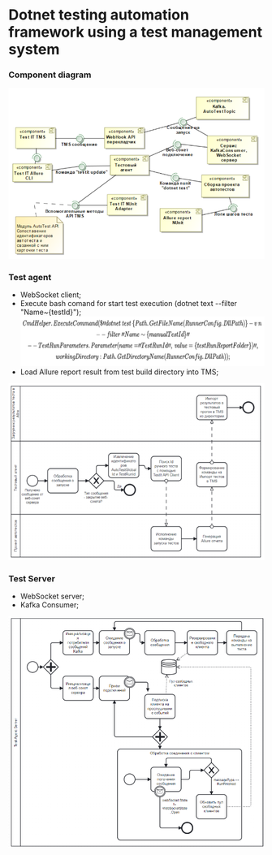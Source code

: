 # Dotnet testing automation framework using a test management system
### Component diagram

![Image_ComponentDiagram](Readme/ComponentDiagram.PNG)


### Test agent
- WebSocket client;
- Execute bash comand for start test execution (dotnet text --filter "Name~{testId}");
![TestAgent_run_command](Readme/TestAgent_run_command.PNG)
- Load Allure report result from test build directory into TMS;


![Image_TestAgentBPMN](Readme/TestAgentBusinessProcessDiagramm.PNG)

### Test Server
- WebSocket server;
- Kafka Consumer;

![Test agent server](Readme/TestAgentServer.PNG)

